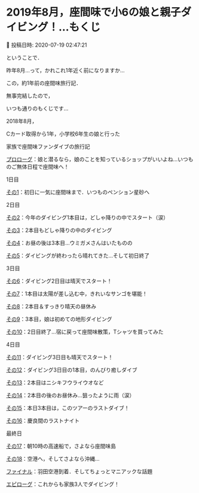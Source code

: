 # 2019年8月，座間味で小6の娘と親子ダイビング！…もくじ

📅 投稿日時: 2020-07-19 02:47:21

ということで．


昨年8月…って，かれこれ1年近く前になりますか…


この，約1年前の座間味旅行記．


無事完結したので，


いつも通りのもくじです…





2018年8月，


Cカード取得から1年，小学校6年生の娘と行った


家族で座間味ファンダイブの旅行記





[プロローグ](e12c81dc2d52bb0ada270339e97b6e824.md)：娘と潜るなら，娘のことを知っているショップがいいよね…いつものご無体日程で座間味へ！





1日目


[その1](e5f59b90a8694e1cee5e0000502a4f683.md)：初日に一気に座間味まで．いつものペンション星砂へ








2日目


[その2](e8f364bedc917e9528212a6b991ae439e.md)：今年のダイビング1本目は，どしゃ降りの中でスタート（涙）


[その3](e9187ecbcaf285b63887aa7ca9092ed46.md)：2本目もどしゃ降りの中のダイビング


[その4](eb67870f2b3404df5cd09b13e34c4754f.md)：お昼の後は3本目…ウミガメさんはいたものの


[その5](ece282592b71ead646135d721fbd5e2fa.md)：ダイビングが終わったら晴れてきた…そして初日終了





3日目


[その6](e6ab4f631a02de4cba965b110c3f00edf.md)：ダイビング2日目は晴天でスタート！


[その7](e0a4b8afad290782d53285770ffb74576.md)：1本目は太陽が差し込む中，きれいなサンゴを堪能！


[その8](e573e7478fa7bddf6baa9a3139cb5854a.md)：2本目＆すっきり晴天の昼休み


[その9](ebc6cd43f4a7c22fb34e6bbf97ab67f75.md)：3本目，娘は初めての地形ダイビング


[その10](edc9fca4c76ee800f87ab929ec0c273b4.md)：2日目終了…宿に戻って座間味散策，Tシャツを買ってみた





4日目


[その11](ecfb5c407bcad28c29a5f77dd8fcfbe81.md)：ダイビング3日目も晴天でスタート！


[その12](e3d9493c2159dad8cf4fc8285192d3a47.md)：ダイビング3日目の1本目，のんびり癒しダイブ


[その13](ecebc06838585d0f7c21d0569d6f9bafb.md)：2本目はニシキフウライウオなど


[その14](e983f1abb9be8d981ff91e27f6478acc9.md)：2本目の後のお昼休み…狙ったように雨（涙）


[その15](e36cc326c69911667c5774f03588086e5.md)：本日3本目は，このツアーのラストダイブ！


[その16](e5dd1ad6410ff2cb3a2accd68b5616308.md)：慶良間のラストナイト





最終日


[その17](e120b1cc1c322d7a5c7a0c053dd02a0eb.md)：朝10時の高速船で，さよなら座間味島


[その18](ea7375e3b6789e356ff7d08b1eb3dd116.md)：空港へ，そしてさよなら沖縄…


[ファイナル](e5a41c46842e2a17baa7d954ac9c6d63c.md)：羽田空港到着．そしてちょっとマニアックな話題





[エピローグ](e21c3f171c2d10beaca88fc7abc5f5549.md)：これからも家族3人でダイビング！

